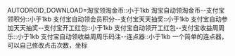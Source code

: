 AUTODROID_DOWNLOAD=淘宝领淘金币::小于1kb 淘宝自动领淘金币--支付宝领积分::小于1kb 支付宝自动领会员积分--支付宝天天抽奖::小于1kb 支付宝自动参加天天抽奖--支付宝开工红包::小于1kb 支付宝自动领开工红包--支付宝收益周周乐::小于1kb 支付宝自动领收益周周乐码注--连点器::小于1kb 一个简单的连点器，可以自己修改点击次数，坐标
